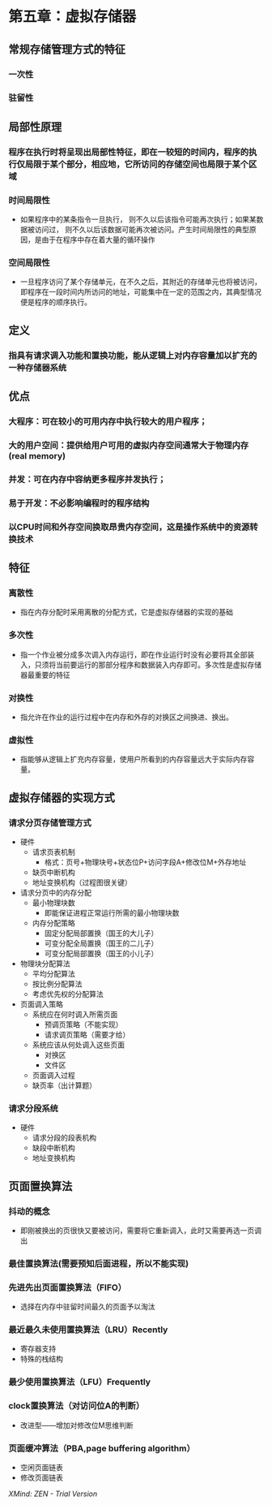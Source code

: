 # 第五章：虚拟存储器
## 常规存储管理方式的特征
### 一次性
### 驻留性
## 局部性原理
### 程序在执行时将呈现出局部性特征，即在一较短的时间内，程序的执行仅局限于某个部分，相应地，它所访问的存储空间也局限于某个区域
### 时间局限性
* 如果程序中的某条指令一旦执行， 则不久以后该指令可能再次执行；如果某数据被访问过， 则不久以后该数据可能再次被访问。产生时间局限性的典型原因，是由于在程序中存在着大量的循环操作
### 空间局限性
* 一旦程序访问了某个存储单元，在不久之后，其附近的存储单元也将被访问，即程序在一段时间内所访问的地址，可能集中在一定的范围之内，其典型情况便是程序的顺序执行。
## 定义
### 指具有请求调入功能和置换功能，能从逻辑上对内存容量加以扩充的一种存储器系统
## 优点
### 大程序：可在较小的可用内存中执行较大的用户程序；
### 大的用户空间：提供给用户可用的虚拟内存空间通常大于物理内存(real memory)
### 并发：可在内存中容纳更多程序并发执行；
### 易于开发：不必影响编程时的程序结构
### 以CPU时间和外存空间换取昂贵内存空间，这是操作系统中的资源转换技术
## 特征
### 离散性
* 指在内存分配时采用离散的分配方式，它是虚拟存储器的实现的基础
### 多次性
* 指一个作业被分成多次调入内存运行，即在作业运行时没有必要将其全部装入，只须将当前要运行的那部分程序和数据装入内存即可。多次性是虚拟存储器最重要的特征
### 对换性
* 指允许在作业的运行过程中在内存和外存的对换区之间换进、换出。
### 虚拟性
* 指能够从逻辑上扩充内存容量，使用户所看到的内存容量远大于实际内存容量。
## 虚拟存储器的实现方式
### 请求分页存储管理方式
* 硬件
    * 请求页表机制
        * 格式：页号+物理块号+状态位P+访问字段A+修改位M+外存地址
    * 缺页中断机构
    * 地址变换机构（过程图很关键）
* 请求分页中的内存分配
    * 最小物理块数
        * 即能保证进程正常运行所需的最小物理块数
    * 内存分配策略
        * 固定分配局部置换（国王的大儿子）
        * 可变分配全局置换（国王的二儿子）
        * 可变分配局部置换（国王的小儿子）
* 物理块分配算法
    * 平均分配算法
    * 按比例分配算法
    * 考虑优先权的分配算法
* 页面调入策略
    * 系统应在何时调入所需页面
        * 预调页策略（不能实现）
        * 请求调页策略（需要才给）
    * 系统应该从何处调入这些页面
        * 对换区
        * 文件区
    * 页面调入过程
    * 缺页率（出计算题）
### 请求分段系统
* 硬件
    * 请求分段的段表机构
    * 缺段中断机构
    * 地址变换机构
## 页面置换算法
### 抖动的概念
* 即刚被换出的页很快又要被访问，需要将它重新调入，此时又需要再选一页调出
### 最佳置换算法(需要预知后面进程，所以不能实现)
### 先进先出页面置换算法（FIFO）
* 选择在内存中驻留时间最久的页面予以淘汰
### 最近最久未使用置换算法（LRU）Recently
* 寄存器支持
* 特殊的栈结构
### 最少使用置换算法（LFU）Frequently
### clock置换算法（对访问位A的判断）
* 改进型——增加对修改位M思维判断
### 页面缓冲算法（PBA,page buffering algorithm）
* 空闲页面链表
* 修改页面链表

*XMind: ZEN - Trial Version*